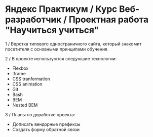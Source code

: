 # Яндекс Практикум / Курс Веб-разработчик / Проектная работа "Научиться учиться"

1 / Верстка типового одностраничного сайта, который знакомит посетителя с основными принципами обучения.

2 / В проекте используются следуюшие технологии:

* Flexbox
* Iframe
* CSS tranformation
* CSS animation
* Git
* Bash
* BEM
* Nested BEM

3 / Планы по доработке проекта:

* Дописать вендорные префиксы
* Создать форму обратной связи
